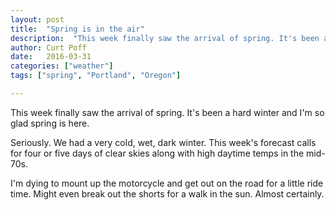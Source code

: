 ```yaml
---
layout: post
title:  "Spring is in the air"
description:  "This week finally saw the arrival of spring. It's been a hard winter and I'm so glad spring is here."
author: Curt Poff
date:   2016-03-31
categories: ["weather"]
tags: ["spring", "Portland", "Oregon"]

---
```

This week finally saw the arrival of spring. It's been a hard winter and I'm so glad spring is here.

<!--more-->

Seriously. We had a very cold, wet, dark winter. This week's forecast calls for four or five days of clear skies along with high daytime temps in the mid-70s.

I'm dying to mount up the motorcycle and get out on the road for a little ride time. Might even break out the shorts for a walk in the sun. Almost certainly.
